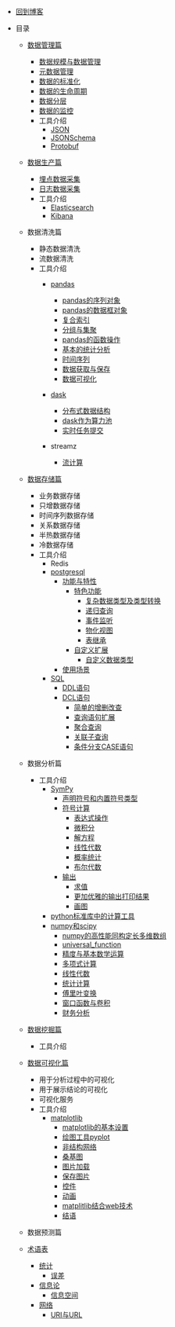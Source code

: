 * [回到博客](http://blog.hszofficial.site/)

* 目录

    * [数据管理篇](数据管理篇/README.md)
        * [数据规模与数据管理](数据管理篇/数据规模与数据管理.md)
        * [元数据管理](数据管理篇/元数据管理.md)
        * [数据的标准化](数据管理篇/数据的标准化.md)
        * [数据的生命周期](数据管理篇/数据的生命周期.md)
        * [数据分层](数据管理篇/数据分层.md)
        * [数据的监控](数据管理篇/数据的监控.md)
        * 工具介绍
            * [JSON](数据管理篇/工具介绍/JSON.md)
            * [JSONSchema](数据管理篇/工具介绍/JSONSchema.md)
            * [Protobuf](数据管理篇/工具介绍/Protobuf.md)

    * [数据生产篇](数据生产篇/README.md)
        * [埋点数据采集](数据生产篇/埋点数据采集.md)
        * [日志数据采集](数据生产篇/日志数据采集.md)
        * 工具介绍
            * [Elasticsearch](数据生产篇/埋点数据采集.md)
            * [Kibana](数据生产篇/埋点数据采集.md)

    * 数据清洗篇
        * 静态数据清洗
        * 流数据清洗
        * 工具介绍
            * [pandas](数据清洗篇/工具介绍/pandas/README.md)
                * [pandas的序列对象](数据清洗篇/工具介绍/pandas/pandas的序列对象.md)
                * [pandas的数据框对象](数据清洗篇/工具介绍/pandas/pandas的数据框对象.md)
                * [复合索引](数据清洗篇/工具介绍/pandas/复合索引.md)
                * [分组与集聚](数据清洗篇/工具介绍/pandas/分组与集聚.md)
                * [pandas的函数操作](数据清洗篇/工具介绍/pandas/pandas的函数操作.md)
                * [基本的统计分析](数据清洗篇/工具介绍/pandas/基本的统计分析.md)
                * [时间序列](数据清洗篇/工具介绍/pandas/时间序列/时间序列.md)
                * [数据获取与保存](数据清洗篇/工具介绍/pandas/数据获取与保存.md)
                * [数据可视化](数据清洗篇/工具介绍/pandas/数据可视化/数据可视化.md)

            * [dask](数据清洗篇/工具介绍/dask/README.md)
                * [分布式数据结构](数据清洗篇/工具介绍/dask/分布式数据结构.md)
                * [dask作为算力池](数据清洗篇/工具介绍/dask/dask作为算力池.md)
                * [实时任务提交](数据清洗篇/工具介绍/dask/实时任务提交.md)
            * streamz
                * [流计算](数据清洗篇/工具介绍/streamz/流计算/流计算.md)

    * [数据存储篇](数据存储篇/README.md)
        * 业务数据存储
        * 只增数据存储
        * 时间序列数据存储
        * 关系数据存储
        * 半热数据存储
        * 冷数据存储
        * 工具介绍
            * Redis
            * [postgresql](数据存储篇/工具介绍/postgresql/README.md)
                * [功能与特性](数据存储篇/工具介绍/postgresql/功能与特性/README.md)
                    * [特色功能](数据存储篇/工具介绍/postgresql/功能与特性/特色功能/README.md)
                        * [复杂数据类型及类型转换](数据存储篇/工具介绍/postgresql/功能与特性/特色功能/复杂数据类型及类型转换.md)
                        * [递归查询](数据存储篇/工具介绍/postgresql/功能与特性/特色功能/递归查询.md)
                        * [事件监听](数据存储篇/工具介绍/postgresql/功能与特性/特色功能/事件监听.md)
                        * [物化视图](数据存储篇/工具介绍/postgresql/功能与特性/特色功能/物化视图.md)
                        * [表继承](数据存储篇/工具介绍/postgresql/功能与特性/特色功能/表继承.md)
                    * [自定义扩展](数据存储篇/工具介绍/postgresql/功能与特性/自定义扩展/README.md)
                        * [自定义数据类型](数据存储篇/工具介绍/postgresql/功能与特性/自定义扩展/自定义数据类型.md)
                * [使用场景](数据存储篇/工具介绍/postgresql/使用场景/README.md)
            * [SQL](数据存储篇/工具介绍/SQL/README.md)
              * [DDL语句](数据存储篇/工具介绍/SQL/DDL语句.md)
              * [DCL语句](数据存储篇/工具介绍/SQL/DCL语句/README.md)
                * [简单的增删改查](数据存储篇/工具介绍/SQL/DCL语句/简单的增删改查.md)
                * [查询语句扩展](数据存储篇/工具介绍/SQL/DCL语句/查询语句扩展.md)
                * [聚合查询](数据存储篇/工具介绍/SQL/DCL语句/聚合查询.md)
                * [关联子查询](数据存储篇/工具介绍/SQL/DCL语句/关联子查询.md)
                * [条件分支CASE语句](数据存储篇/工具介绍/SQL/DCL语句/条件分支CASE语句.md)

    * 数据分析篇
        * 工具介绍
            * [SymPy](数据分析篇/工具介绍/SymPy/README.md)
                * [声明符号和内置符号类型](数据分析篇/工具介绍/SymPy/声明符号和内置符号类型.md)
                * [符号计算](数据分析篇/工具介绍/SymPy/符号计算/README.md)
                    * [表达式操作](数据分析篇/工具介绍/SymPy/符号计算/表达式操作/表达式操作.md)
                    * [微积分](数据分析篇/工具介绍/SymPy/符号计算/微积分/微积分.md)
                    * [解方程](数据分析篇/工具介绍/SymPy/符号计算/解方程/解方程.md)
                    * [线性代数](数据分析篇/工具介绍/SymPy/符号计算/线性代数/线性代数.md)
                    * [概率统计](数据分析篇/工具介绍/SymPy/符号计算/概率统计/概率统计.md)
                    * [布尔代数](数据分析篇/工具介绍/SymPy/符号计算/布尔代数/布尔代数.md)
                * [输出](数据分析篇/工具介绍/SymPy/输出/README.md)
                    * [求值](数据分析篇/工具介绍/SymPy/输出/求值.md)
                    * [更加优雅的输出打印结果](数据分析篇/工具介绍/SymPy/输出/更加优雅的输出打印结果/更加优雅的输出打印结果.md)
                    * [画图](数据分析篇/工具介绍/SymPy/输出/画图/画图.md)
            * [python标准库中的计算工具](数据分析篇/工具介绍/python标准库中的计算工具/使用标准库处理基本数学问题.md)
            * [numpy和scipy](数据分析篇/工具介绍/numpy和scipy/README.md)
                * [numpy的高性能同构定长多维数组](数据分析篇/工具介绍/numpy和scipy/numpy的高性能同构定长多维数组/numpy的高性能同构定长多维数组.md)
                * [universal_function](数据分析篇/工具介绍/numpy和scipy/universal_function/universal_function.md)
                * [精度与基本数学运算](数据分析篇/工具介绍/numpy和scipy/精度与基本数学运算.md)
                * [多项式计算](数据分析篇/工具介绍/numpy和scipy/多项式计算/多项式计算.md)
                * [线性代数](数据分析篇/工具介绍/numpy和scipy/线性代数.md)
                * [统计计算](数据分析篇/工具介绍/numpy和scipy/统计计算/统计计算.md)
                * [傅里叶变换](数据分析篇/工具介绍/numpy和scipy/傅里叶变换/傅里叶变换.md)
                * [窗口函数与卷积](数据分析篇/工具介绍/numpy和scipy/窗口函数与卷积/窗口函数与卷积.md)
                * [财务分析](数据分析篇/工具介绍/numpy和scipy/财务分析.md)

    * [数据挖掘篇](数据可视化篇/README.md)
        * 工具介绍

    * [数据可视化篇](数据可视化篇/README.md)
        * 用于分析过程中的可视化
        * 用于展示结论的可视化
        * 可视化服务
        * 工具介绍
            * [matplotlib](数据可视化篇/工具介绍/matplotlib/README.md)
                * [matplotlib的基本设置](数据可视化篇/工具介绍/matplotlib/matplotlib的基本设置/matplotlib的基本设置.md)
                * [绘图工具pyplot](数据可视化篇/工具介绍/matplotlib/绘图工具pyplot/绘图工具pyplot.md)
                * [非结构网络](数据可视化篇/工具介绍/matplotlib/非结构网络/非结构网络.md)
                * [桑基图](数据可视化篇/工具介绍/matplotlib/桑基图/桑基图.md)
                * [图片加载](数据可视化篇/工具介绍/matplotlib/图片加载/图片加载.md)
                * [保存图片](数据可视化篇/工具介绍/matplotlib/保存图片/保存图片.md)
                * [控件](数据可视化篇/工具介绍/matplotlib/控件.md)
                * [动画](数据可视化篇/工具介绍/matplotlib/动画/动画.md)
                * [matplitlib结合web技术](数据可视化篇/工具介绍/matplotlib/matplitlib结合web技术.md)
                * [结语](数据可视化篇/工具介绍/matplotlib/结语.md)

    * 数据预测篇

    * [术语表](术语表/README.md)
        * [统计](术语表/统计/README.md)
            * [误差](术语表/统计/误差.md)
        * [信息论](术语表/信息论/README.md)
            * [信息空间](术语表/信息论/信息空间.md)
        * [网络](术语表/网络/README.md)
            * [URI与URL](术语表/网络/URI与URL.md)